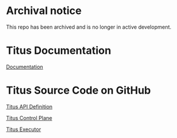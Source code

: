 # Archival notice

This repo has been archived and is no longer in active development.

# Titus Documentation

[Documentation](https://netflix.github.io/titus/)

# Titus Source Code on GitHub

[Titus API Definition](https://github.com/Netflix/titus-api-definitions)

[Titus Control Plane](https://github.com/Netflix/titus-control-plane)

[Titus Executor](https://github.com/Netflix/titus-executor)
